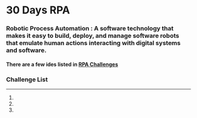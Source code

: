 # 30 Days RPA

### Robotic Process Automation : A software technology that makes it easy to build, deploy, and manage software robots that emulate human actions interacting with digital systems and software.
#### There are a few ides listed in [RPA Challenges](https://www.excelcult.com/rpachallengeseries)

### Challenge List
---
01.  
02.
03.